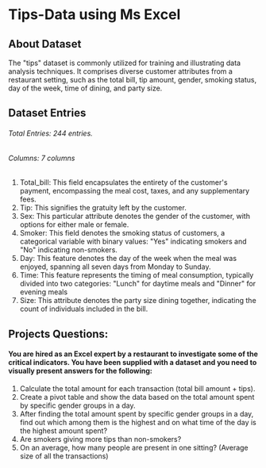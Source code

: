 # Tips-Data using Ms Excel
## About Dataset
The "tips" dataset is commonly utilized for training and illustrating data analysis techniques. It comprises diverse customer attributes from a restaurant setting, such as the total bill, tip amount, gender, smoking status, day of the week, time of dining, and party size.


## Dataset Entries
###### Total Entries: 244 entries.
###### Columns:  7 columns 
1. Total_bill: This field encapsulates the entirety of the customer's payment, encompassing the meal cost, taxes, and any supplementary fees.
2. Tip: This  signifies the gratuity left by the customer.
3. Sex: This particular attribute denotes the gender of the customer, with options for either male or female.
4. Smoker: This field denotes the smoking status of customers, a categorical variable with binary values: "Yes" indicating smokers and "No" indicating non-smokers.
5. Day: This feature denotes the day of the week when the meal was enjoyed, spanning all seven days from Monday to Sunday.
6. Time: This feature represents the timing of meal consumption, typically divided into two categories: "Lunch" for daytime meals and "Dinner" for evening meals
7. Size: This attribute denotes the party size dining together, indicating the count of individuals included in the bill.



## Projects Questions:

#### You are hired as an Excel expert by a restaurant to investigate some of the critical indicators. You have been supplied with a dataset and you need to visually present answers for the following:

1. Calculate the total amount for each transaction (total bill amount + tips). 
2. Create a pivot table and show the data based on the total amount spent by specific gender groups in a day. 
3. After finding the total amount spent by specific gender groups in a day, find out which among them is the highest and on what time of the day is the highest amount spent? 
4. Are smokers giving more tips than non-smokers?
5. On an average, how many people are present in one sitting? (Average size of all the transactions)
